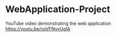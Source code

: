# WebApplication-Project
YouTube video demonstrating the web application
https://youtu.be/noVFNyvUgIA
